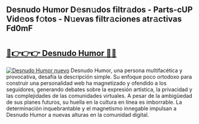 ## Desnudo Humor D𝚎sn𝚞dos filtr𝚊dos - Parts-cUP Vid𝚎os f𝚘tos - N𝚞evas filtr𝚊ciones atr𝚊ctivas Fd0mF

# <h2><a href="http://mbbnc0c.tromn.icu/?c=Desnudo+Humor">🔗👉👉👉 Desnudo Humor 🔗🔗</a></h2>

[![Desnudo Humor nuevo](https://i.imgur.com/pEAQMta.gif)](http://mbbnc0c.tromn.icu/?c=Desnudo+Humor)
Desnudo Humor, una persona multifacética y provocativa, desafía la descripción simple. Su enfoque poco ortodoxo para construir una personalidad web ha magnetizado y ofendido a los seguidores, generando debates sobre la expresión artística, la privacidad y las complejidades de las comunidades virtuales. A pesar de la ambigüedad de sus planes futuros, su huella en la cultura en línea es imborrable. La determinación inquebrantable y el magnetismo innegable impulsan a Desnudo Humor a nuevas alturas en la comunidad digital.
